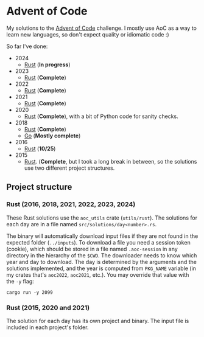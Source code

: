 # Advent of Code

My solutions to the [Advent of Code](https://adventofcode.com/) challenge.
I mostly use AoC as a way to learn new languages, so don't expect quality or idiomatic code :)

So far I've done:

* 2024
  - [Rust](./2024/rust) (**In progress**)
* 2023
  - [Rust](./2023/rust) (**Complete**)
* 2022
  - [Rust](./2022/rust) (**Complete**)
* 2021
  - [Rust](./2021/rust) (**Complete**)
* 2020
  - [Rust](./2018/rust) (**Complete**), with a bit of Python code for sanity checks.
* 2018
  - [Rust](./2018/rust) (**Complete**) 
  - [Go](./2018/go) (**Mostly complete**)
* 2016
  - [Rust](./2016/rust) (**10/25**)
* 2015
  - [Rust](./2015/rust). (**Complete**, but I took a long break in between, so the solutions use two different project structures.

## Project structure
### Rust (2016, 2018, 2021, 2022, 2023, 2024)

These Rust solutions use the `aoc_utils` crate (`utils/rust`).
The solutions for each day are in a file named `src/solutions/day<number>.rs`.

The binary will automatically download input files if they are not found in the expected folder (`../inputs`).
To download a file you need a session token (cookie), which should be stored in a file named `.aoc-session` in any directory in the hierarchy of the `$CWD`.
The downloader needs to know which year and day to download.
The day is determined by the arguments and the solutions implemented, and the year is computed from `PKG_NAME` variable (in my crates that's `aoc2022`, `aoc2021`, etc.).
You may override that value with the `-y` flag:

```
cargo run -y 2099
```

### Rust (2015, 2020 and 2021)

The solution for each day has its own project and binary.
The input file is included in each project's folder.
